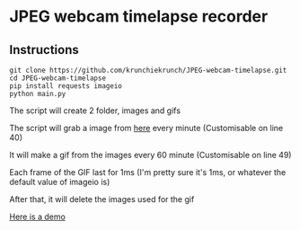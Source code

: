 # JPEG webcam timelapse recorder

## Instructions

```
git clone https://github.com/krunchiekrunch/JPEG-webcam-timelapse.git
cd JPEG-webcam-timelapse
pip install requests imageio
python main.py
```

The script will create 2 folder, images and gifs

The script will grab a image from [here](https://webcama1.watching-grass-grow.com/current.jpg) every minute (Customisable on line 40)

It will make a gif from the images every 60 minute (Customisable on line 49)

Each frame of the GIF last for 1ms (I'm pretty sure it's 1ms, or whatever the default value of imageio is)

After that, it will delete the images used for the gif

[Here is a demo](https://www.youtube.com/watch?v=svmZi2Jn8d8)
